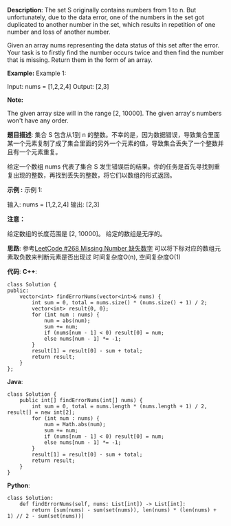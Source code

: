 __Description__:
The set S originally contains numbers from 1 to n. But unfortunately, due to the data error, one of the numbers in the set got duplicated to another number in the set, which results in repetition of one number and loss of another number.

Given an array nums representing the data status of this set after the error. Your task is to firstly find the number occurs twice and then find the number that is missing. Return them in the form of an array.

__Example:__
Example 1:

Input: nums = [1,2,2,4]
Output: [2,3]

__Note:__

The given array size will in the range [2, 10000].
The given array's numbers won't have any order.

__题目描述__:
集合 S 包含从1到 n 的整数。不幸的是，因为数据错误，导致集合里面某一个元素复制了成了集合里面的另外一个元素的值，导致集合丢失了一个整数并且有一个元素重复。

给定一个数组 nums 代表了集合 S 发生错误后的结果。你的任务是首先寻找到重复出现的整数，再找到丢失的整数，将它们以数组的形式返回。

__示例 :__
示例 1:

输入: nums = [1,2,2,4]
输出: [2,3]

__注意：__

给定数组的长度范围是 [2, 10000]。
给定的数组是无序的。

__思路__:
参考[LeetCode #268 Missing Number 缺失数字](https://www.jianshu.com/p/fc35b043855f)
可以将下标对应的数组元素取负数来判断元素是否出现过
时间复杂度O(n), 空间复杂度O(1)

__代码__:
__C++__:
```
class Solution {
public:
    vector<int> findErrorNums(vector<int>& nums) {
        int sum = 0, total = nums.size() * (nums.size() + 1) / 2;
        vector<int> result{0, 0};
        for (int num : nums) {
            num = abs(num);
            sum += num;
            if (nums[num - 1] < 0) result[0] = num;
            else nums[num - 1] *= -1;
        }
        result[1] = result[0] - sum + total;
        return result;
    }
};
```

__Java__:
```
class Solution {
    public int[] findErrorNums(int[] nums) {
        int sum = 0, total = nums.length * (nums.length + 1) / 2, result[] = new int[2];
        for (int num : nums) {
            num = Math.abs(num);
            sum += num;
            if (nums[num - 1] < 0) result[0] = num;
            else nums[num - 1] *= -1;
        }
        result[1] = result[0] - sum + total;
        return result;
    }
}
```

__Python__:
```
class Solution:
    def findErrorNums(self, nums: List[int]) -> List[int]:
        return [sum(nums) - sum(set(nums)), len(nums) * (len(nums) + 1) // 2 - sum(set(nums))]
```